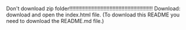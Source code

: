 Don't download zip folder!!!!!!!!!!!!!!!!!!!!!!!!!!!!!!!!!!!!!!!!!!!!!!!!!!!!!!!! Download: download and open the index.html file. (To download this README you need to download the README.md file.)
